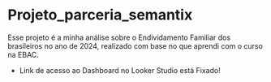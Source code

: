 # Projeto_parceria_semantix
Esse projeto é a minha análise sobre o Endividamento Familiar dos brasileiros no ano de 2024, realizado com base no que aprendi com o curso na EBAC.

* Link de acesso ao Dashboard no Looker Studio está Fixado!
